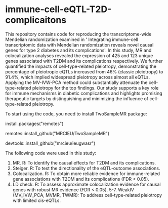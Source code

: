# immune-cell-eQTL-T2D-complicaitons

This repository contains code for reproducing the transcriptome-wide Mendelian randomization examined in ' Integrating immune-cell transcriptomic data with Mendelian randomization reveals novel causal genes for type 2 diabetes and its complications'. In this study, MR and colocalization analyses revealed the expression of 425 and 123 unique genes associated with T2DM and its complications respectively. We further quantified the impacts of cell-type-related pleiotropy, demonstrating the percentage of pleiotropic eQTLs increased from 46% (classic pleiotropy) to 91.4%, which implied widespread pleiotropy across almost all eQTLs. Applying the MV-IVW-PCA method could substantially attenuate the cell-type-related pleiotropy for the top findings. Our study supports a key role for immune mechanisms in diabetic complications and highlights promising therapeutic targets by distinguishing and minimizing the influence of cell-type-related pleiotropy.

To start using the code, you need to install TwoSampleMR package:

install.packages("remotes")

remotes::install_github("MRCIEU/TwoSampleMR")

devtools::install_github("mrcieu/ieugwasr")

The following code were used in this study:

1. MR. R: To identify the causal effects for T2DM and its complications.
2. Steiger. R: To test the directionality of the eQTL-outcome associations.
3. Colocalization. R: To obtain more reliable evidence for immune-related gene associations with T2DM and its complications (FDR < 0.05).
4. LD check. R: To assess approximate colocalization evidence for causal genes with robust MR evidence (FDR < 0.05).
5-7. WeakIV (MV_IVW_PCA, MVMR, TWMR): To address cell-type-related pleiotropy with limited cis-eQTLs.
